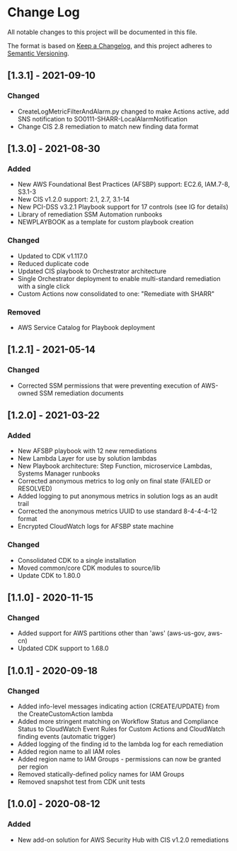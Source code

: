 # Change Log
All notable changes to this project will be documented in this file.

The format is based on [Keep a Changelog](https://keepachangelog.com/en/1.0.0/),
and this project adheres to [Semantic Versioning](https://semver.org/spec/v2.0.0.html).

## [1.3.1] - 2021-09-10

### Changed
- CreateLogMetricFilterAndAlarm.py changed to make Actions active, add SNS notification to SO0111-SHARR-LocalAlarmNotification
- Change CIS 2.8 remediation to match new finding data format

## [1.3.0] - 2021-08-30

### Added
- New AWS Foundational Best Practices (AFSBP) support: EC2.6, IAM.7-8, S3.1-3
- New CIS v1.2.0 support: 2.1, 2.7, 3.1-14
- New PCI-DSS v3.2.1 Playbook support for 17 controls (see IG for details)
- Library of remediation SSM Automation runbooks
- NEWPLAYBOOK as a template for custom playbook creation
  
### Changed
- Updated to CDK v1.117.0
- Reduced duplicate code
- Updated CIS playbook to Orchestrator architecture
- Single Orchestrator deployment to enable multi-standard remediation with a single click
- Custom Actions now consolidated to one: "Remediate with SHARR"
  
### Removed
- AWS Service Catalog for Playbook deployment

## [1.2.1] - 2021-05-14
### Changed
- Corrected SSM permissions that were preventing execution of AWS-owned SSM remediation documents

## [1.2.0] - 2021-03-22
### Added
- New AFSBP playbook with 12 new remediations
- New Lambda Layer for use by solution lambdas
- New Playbook architecture: Step Function, microservice Lambdas, Systems Manager runbooks
- Corrected anonymous metrics to log only on final state (FAILED or RESOLVED)
- Added logging to put anonymous metrics in solution logs as an audit trail
- Corrected the anonymous metrics UUID to use standard 8-4-4-4-12 format
- Encrypted CloudWatch logs for AFSBP state machine

### Changed
- Consolidated CDK to a single installation
- Moved common/core CDK modules to source/lib
- Update CDK to 1.80.0

## [1.1.0] - 2020-11-15
### Changed
- Added support for AWS partitions other than 'aws' (aws-us-gov, aws-cn)
- Updated CDK support to 1.68.0

## [1.0.1] - 2020-09-18
### Changed
- Added info-level messages indicating action (CREATE/UPDATE) from the CreateCustomAction lambda
- Added more stringent matching on Workflow Status and Compliance Status to CloudWatch Event Rules for Custom Actions and CloudWatch finding events (automatic trigger)
- Added logging of the finding id to the lambda log for each remediation
- Added region name to all IAM roles
- Added region name to IAM Groups - permissions can now be granted per region
- Removed statically-defined policy names for IAM Groups
- Removed snapshot test from CDK unit tests

## [1.0.0] - 2020-08-12
### Added
- New add-on solution for AWS Security Hub with CIS v1.2.0 remediations
